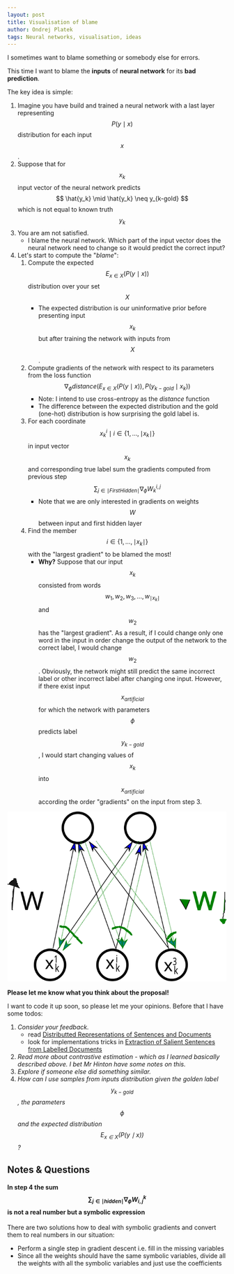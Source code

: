 ```yaml
---
layout: post
title: Visualisation of blame 
author: Ondrej Platek
tags: Neural networks, visualisation, ideas
---
```


I sometimes want to blame something or somebody else for errors.

This time I want to blame the **inputs** of **neural network** for its **bad prediction**.

The key idea is simple:

1. Imagine you have build and trained a neural network with a last layer representing $$ P(y \mid x) $$ distribution for each input $$ x $$. 
2. Suppose that for $$ x_k $$ input vector of the neural network predicts $$ \hat{y_k} \mid \hat{y_k} \neq y_{k-gold} $$ which is not equal to known truth $$ y_k $$
3. You are am not satisfied. 
    - I blame the neural network. Which part of the input vector does the neural network need to change so it would predict the correct input?
4. Let's start to compute the "*blame*":
    1. Compute the expected $$ E_{x \in X}(P(y \mid x)) $$ distribution over your set $$ X $$
        - The expected distribution is our uninformative prior  before presenting input $$ x_k $$ but after training the network with inputs from $$ X $$.
    2. Compute gradients of the network with respect to its parameters from the loss function $$ \nabla_{\phi} distance(E_{x \in X}(P(y \mid x)), P(y_{k-gold} \mid x_k)) $$ 
        - Note: I intend to use cross-entropy as the *distance* function
        - The difference between the expected distribution and the gold (one-hot) distribution is how surprising the gold label is.
    3. For each coordinate $$ x^i_k \mid i \in \{1, ..., \mid x_k \mid \} $$ in input vector $$ x_k $$ and corresponding true label sum the gradients computed from previous step $$ \sum_{j \in \mid FirstHidden \mid}{\nabla_{\phi} W^{i,j}_k} $$
        - Note that we are only interested in gradients on weights $$ W $$ between input and first hidden layer 
    4. Find the member $$ i \in \{1, ..., \mid x_k \mid \} $$ with the "largest gradient" to be blamed the most!
        - **Why?** Suppose that our input $$ x_k $$ consisted from words $$ w_1, w_2, w_3, ..., w_{\mid x_k \mid} $$ and $$ w_2 $$ has the "largest gradient". As a result, if I could change only one word in the input in order change the output of the network to the correct label, I would change $$ w_2 $$. Obviously, the network might still predict the same incorrect label or other incorrect label after changing one input. However, if there exist input $$ x_{artificial} $$ for which the network with parameters $$ \phi $$ predicts label $$ y_{k-gold} $$, I would start changing values of $$ x_k $$ into $$ x_{artificial} $$ according the order "gradients" on the input from step 3.


![Illustration of gradients sums on the first layer](/downloads/input-first-layer.svg)

**Please let me know what you think about the proposal!**

I want to code it up soon, so please let me your opinions.
Before that I have some todos: 

1. *Consider your feedback.*
    - read [Distributted Representations of Sentences and Documents](http://arxiv.org/pdf/1405.4053.pdf)
    - look for implementations tricks in [Extraction of Salient Sentences from Labelled Documents](http://arxiv.org/abs/1412.6815)
2. *Read more about contrastive estimation - which as I learned basically described above. I bet Mr Hinton have some notes on this.*
3. *Explore if someone else did something similar.*
4. *How can I use samples from inputs distribution given the golden label $$ y_{k-gold} $$, the parameters $$ \phi $$ and the expected distribution $$ E_{x \in X}(P(y \mid x)) $$?*

Notes & Questions
-----------------

#### In step 4 the sum $$ \sum_{j \in \mid hidden \mid}{\nabla_{\phi} W^k_{i,j}} $$ is not a real number but a symbolic expression 
There are two solutions how to deal with symbolic gradients and convert them to real numbers in our situation:

- Perform a single step in gradient descent i.e. fill in the missing variables
- Since all the weights should have the same symbolic variables, divide all the weights with all the symbolic variables and just use the coefficients
